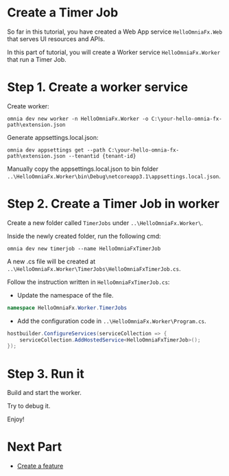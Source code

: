 # Create a Timer Job
So far in this tutorial, you have created a Web App service `HelloOmniaFx.Web` that serves UI resources and APIs.

In this part of tutorial, you will create a Worker service `HelloOmniaFx.Worker` that run a Timer Job.

# Step 1. Create a worker service

Create worker:

```
omnia dev new worker -n HelloOmniaFx.Worker -o C:\your-hello-omnia-fx-path\extension.json
```

Generate appsettings.local.json:

```
omnia dev appsettings get --path C:\your-hello-omnia-fx-path\extension.json --tenantid {tenant-id}
```

Manually copy the appsettings.local.json to bin folder `..\HelloOmniaFx.Worker\bin\Debug\netcoreapp3.1\appsettings.local.json`.

# Step 2. Create a Timer Job in worker

Create a new folder called `TimerJobs` under `..\HelloOmniaFx.Worker\`.

Inside the newly created folder, run the following cmd:

```
omnia dev new timerjob --name HelloOmniaFxTimerJob
```

A new .cs file will be created at `..\HelloOmniaFx.Worker\TimerJobs\HelloOmniaFxTimerJob.cs`.

Follow the instruction written in `HelloOmniaFxTimerJob.cs`:

- Update the namespace of the file.

```cs
namespace HelloOmniaFx.Worker.TimerJobs
```

- Add the configuration code in `..\HelloOmniaFx.Worker\Program.cs`.

```cs
hostbuilder.ConfigureServices(serviceCollection => {
    serviceCollection.AddHostedService<HelloOmniaFxTimerJob>();
});
```

# Step 3. Run it 

Build and start the worker. 

Try to debug it.

Enjoy!

# Next Part
-   [Create a feature](../create-feature#create-a-feature)